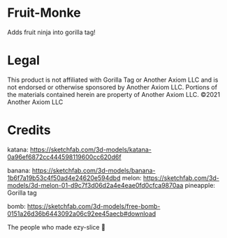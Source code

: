 # Fruit-Monke
Adds fruit ninja into gorilla tag!

# Legal
This product is not affiliated with Gorilla Tag or Another Axiom LLC and is not endorsed or otherwise sponsored by Another Axiom LLC. Portions of the materials contained herein are property of Another Axiom LLC. ©2021 Another Axiom LLC

# Credits
katana: https://sketchfab.com/3d-models/katana-0a96ef6872cc444598119600cc620d6f

banana: https://sketchfab.com/3d-models/banana-1b6f7a19b53c4f50ad4e24620e594dbd
melon: https://sketchfab.com/3d-models/3d-melon-01-d9c7f3d06d2a4e4eae0fd0cfca9870aa
pineapple: Gorilla tag

bomb: https://sketchfab.com/3d-models/free-bomb-0151a26d36b6443092a06c92ee45aecb#download

The people who made ezy-slice :pray:
